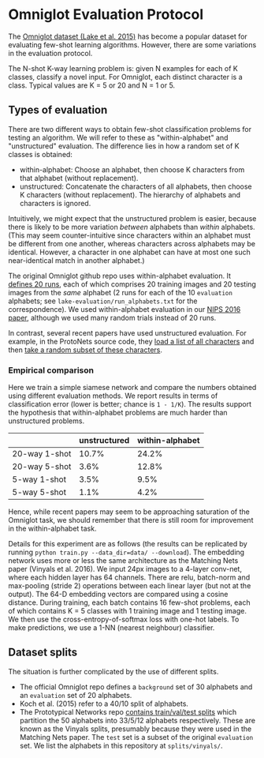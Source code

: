 # Omniglot Evaluation Protocol

The [Omniglot dataset (Lake et al. 2015)](https://github.com/brendenlake/omniglot) has become a popular dataset for evaluating few-shot learning algorithms.
However, there are some variations in the evaluation protocol.

The N-shot K-way learning problem is: given N examples for each of K classes, classify a novel input.
For Omniglot, each distinct character is a class.
Typical values are K = 5 or 20 and N = 1 or 5.

## Types of evaluation

There are two different ways to obtain few-shot classification problems for testing an algorithm.
We will refer to these as "within-alphabet" and "unstructured" evaluation.
The difference lies in how a random set of K classes is obtained:

- within-alphabet: Choose an alphabet, then choose K characters from that alphabet (without replacement).
- unstructured: Concatenate the characters of all alphabets, then choose K characters (without replacement).
The hierarchy of alphabets and characters is ignored.

Intuitively, we might expect that the unstructured problem is easier, because there is likely to be more variation _between_ alphabets than _within_ alphabets.
(This may seem counter-intuitive since characters within an alphabet must be different from one another, whereas characters across alphabets may be identical. However, a character in one alphabet can have at most one such near-identical match in another alphabet.)

The original Omniglot github repo uses within-alphabet evaluation.
It [defines 20 runs](https://github.com/brendenlake/omniglot/blob/9afc313/python/one-shot-classification/all_runs.zip), each of which comprises 20 training images and 20 testing images from the _same_ alphabet (2 runs for each of the 10 `evaluation` alphabets; see `lake-evaluation/run_alphabets.txt` for the correspondence).
We used within-alphabet evaluation in our [NIPS 2016 paper](https://arxiv.org/abs/1606.05233), although we used many random trials instead of 20 runs.

In contrast, several recent papers have used unstructured evaluation.
For example, in the ProtoNets source code, they [load a list of all characters](https://github.com/jakesnell/prototypical-networks/blob/c9bb4d2/protonets/data/omniglot.py#L115-L124) and then [take a random subset of these characters](https://github.com/jakesnell/prototypical-networks/blob/c9bb4d2/protonets/data/base.py#L39).

### Empirical comparison

Here we train a simple siamese network and compare the numbers obtained using different evaluation methods.
We report results in terms of classification error (lower is better; chance is `1 - 1/K`).
The results support the hypothesis that within-alphabet problems are much harder than unstructured problems.

| | unstructured | within-alphabet |
|---------------|---------|-----------------|
| 20-way 1-shot | 10.7%   | 24.2%           |
| 20-way 5-shot | 3.6%    | 12.8%           |
| 5-way 1-shot  | 3.5%    | 9.5%            |
| 5-way 5-shot  | 1.1%    | 4.2%            |

Hence, while recent papers may seem to be approaching saturation of the Omniglot task, we should remember that there is still room for improvement in the within-alphabet task.

Details for this experiment are as follows (the results can be replicated by running `python train.py --data_dir=data/ --download`).
The embedding network uses more or less the same architecture as the Matching Nets paper (Vinyals et al. 2016).
We input 24px images to a 4-layer conv-net, where each hidden layer has 64 channels.
There are relu, batch-norm and max-pooling (stride 2) operations between each linear layer (but not at the output).
The 64-D embedding vectors are compared using a cosine distance.
During training, each batch contains 16 few-shot problems, each of which contains K = 5 classes with 1 training image and 1 testing image.
We then use the cross-entropy-of-softmax loss with one-hot labels.
To make predictions, we use a 1-NN (nearest neighbour) classifier.


## Dataset splits

The situation is further complicated by the use of different splits.

- The official Omniglot repo defines a `background` set of 30 alphabets and an `evaluation` set of 20 alphabets.
- Koch et al. (2015) refer to a 40/10 split of alphabets.
- The Prototypical Networks repo [contains train/val/test splits](https://github.com/jakesnell/prototypical-networks/tree/c9bb4d2/data/omniglot/splits/vinyals) which partition the 50 alphabets into 33/5/12 alphabets respectively.
These are known as the Vinyals splits, presumably because they were used in the Matching Nets paper.
The `test` set is a subset of the original `evaluation` set.
We list the alphabets in this repository at `splits/vinyals/`.
